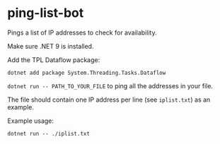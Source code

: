 # ping-list-bot
Pings a list of IP addresses to check for availability.

Make sure .NET 9 is installed. 

Add the TPL Dataflow package:

```
dotnet add package System.Threading.Tasks.Dataflow
```

`dotnet run -- PATH_TO_YOUR_FILE` to ping all the addresses in your file.

The file should contain one IP address per line (see `iplist.txt`) as an example. 


Example usage: 

```
dotnet run -- ./iplist.txt
```
